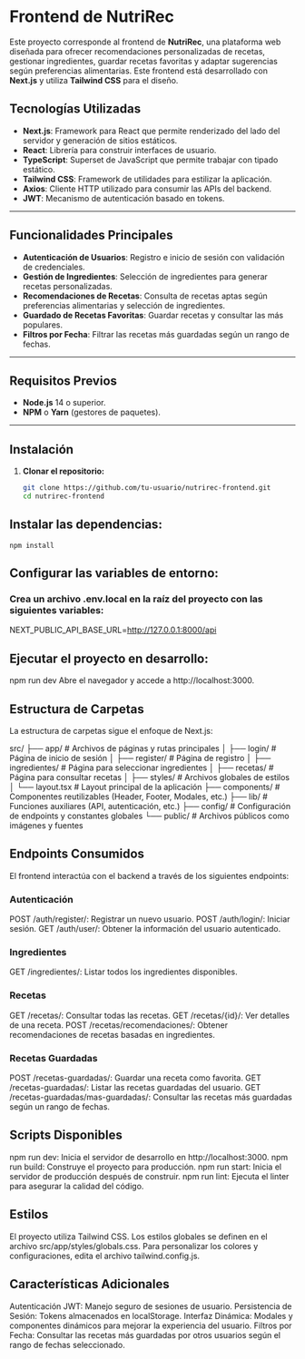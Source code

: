 # Frontend de NutriRec

Este proyecto corresponde al frontend de **NutriRec**, una plataforma web diseñada para ofrecer recomendaciones personalizadas de recetas, gestionar ingredientes, guardar recetas favoritas y adaptar sugerencias según preferencias alimentarias. Este frontend está desarrollado con **Next.js** y utiliza **Tailwind CSS** para el diseño.

## Tecnologías Utilizadas

- **Next.js**: Framework para React que permite renderizado del lado del servidor y generación de sitios estáticos.
- **React**: Librería para construir interfaces de usuario.
- **TypeScript**: Superset de JavaScript que permite trabajar con tipado estático.
- **Tailwind CSS**: Framework de utilidades para estilizar la aplicación.
- **Axios**: Cliente HTTP utilizado para consumir las APIs del backend.
- **JWT**: Mecanismo de autenticación basado en tokens.

---

## Funcionalidades Principales

- **Autenticación de Usuarios**: Registro e inicio de sesión con validación de credenciales.
- **Gestión de Ingredientes**: Selección de ingredientes para generar recetas personalizadas.
- **Recomendaciones de Recetas**: Consulta de recetas aptas según preferencias alimentarias y selección de ingredientes.
- **Guardado de Recetas Favoritas**: Guardar recetas y consultar las más populares.
- **Filtros por Fecha**: Filtrar las recetas más guardadas según un rango de fechas.

---

## Requisitos Previos

- **Node.js** 14 o superior.
- **NPM** o **Yarn** (gestores de paquetes).

---

## Instalación

1. **Clonar el repositorio:**

   ```bash
   git clone https://github.com/tu-usuario/nutrirec-frontend.git
   cd nutrirec-frontend
    ```

   
## Instalar las dependencias:

 ```
npm install
 ```
## Configurar las variables de entorno:

### Crea un archivo .env.local en la raíz del proyecto con las siguientes variables:

  NEXT_PUBLIC_API_BASE_URL=http://127.0.0.1:8000/api

## Ejecutar el proyecto en desarrollo:
  npm run dev
  Abre el navegador y accede a http://localhost:3000.

## Estructura de Carpetas
  La estructura de carpetas sigue el enfoque de Next.js:
  
  src/
  ├── app/                     # Archivos de páginas y rutas principales
  │   ├── login/               # Página de inicio de sesión
  │   ├── register/            # Página de registro
  │   ├── ingredientes/        # Página para seleccionar ingredientes
  │   ├── recetas/             # Página para consultar recetas
  │   ├── styles/              # Archivos globales de estilos
  │   └── layout.tsx           # Layout principal de la aplicación
  ├── components/              # Componentes reutilizables (Header, Footer, Modales, etc.)
  ├── lib/                     # Funciones auxiliares (API, autenticación, etc.)
  ├── config/                  # Configuración de endpoints y constantes globales
  └── public/                  # Archivos públicos como imágenes y fuentes

## Endpoints Consumidos
  El frontend interactúa con el backend a través de los siguientes endpoints:

### Autenticación
  POST /auth/register/: Registrar un nuevo usuario.
  POST /auth/login/: Iniciar sesión.
  GET /auth/user/: Obtener la información del usuario autenticado.
### Ingredientes
  GET /ingredientes/: Listar todos los ingredientes disponibles.
### Recetas
  GET /recetas/: Consultar todas las recetas.
  GET /recetas/{id}/: Ver detalles de una receta.
  POST /recetas/recomendaciones/: Obtener recomendaciones de recetas basadas en ingredientes.
### Recetas Guardadas
  POST /recetas-guardadas/: Guardar una receta como favorita.
  GET /recetas-guardadas/: Listar las recetas guardadas del usuario.
  GET /recetas-guardadas/mas-guardadas/: Consultar las recetas más guardadas según un rango de fechas.
## Scripts Disponibles
  npm run dev: Inicia el servidor de desarrollo en http://localhost:3000.
  npm run build: Construye el proyecto para producción.
  npm run start: Inicia el servidor de producción después de construir.
  npm run lint: Ejecuta el linter para asegurar la calidad del código.
## Estilos
  El proyecto utiliza Tailwind CSS. Los estilos globales se definen en el archivo src/app/styles/globals.css. Para personalizar los colores y configuraciones, edita el archivo tailwind.config.js.

## Características Adicionales
  Autenticación JWT: Manejo seguro de sesiones de usuario.
  Persistencia de Sesión: Tokens almacenados en localStorage.
  Interfaz Dinámica: Modales y componentes dinámicos para mejorar la experiencia del usuario.
  Filtros por Fecha: Consultar las recetas más guardadas por otros usuarios según el rango de fechas seleccionado.
